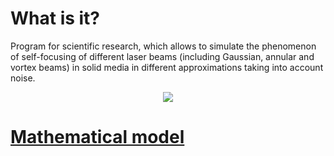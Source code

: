 # What is it?

Program for scientific research, which allows to simulate the phenomenon of self-focusing of different laser beams (including Gaussian, annular and vortex beams) in solid media in different approximations taking into account noise.

<p align="center">
<img src=resources/multimedia1.gif>
</p>

# [Mathematical model](math_model/math_model.pdf)

